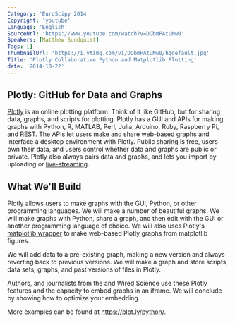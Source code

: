 ```yaml
---
Category: 'EuroScipy 2014'
Copyright: 'youtube'
Language: 'English'
SourceUrl: 'https://www.youtube.com/watch?v=DObmPAtuNw0'
Speakers: [Matthew Sundquist]
Tags: []
ThumbnailUrl: 'https://i.ytimg.com/vi/DObmPAtuNw0/hqdefault.jpg'
Title: 'Plotly Collaborative Python and Matplotlib Plotting'
date: '2014-10-22'
---
```

## Plotly: GitHub for Data and Graphs

[Plotly](https://plot.ly/) is an online plotting platform. Think of it like GitHub, but for sharing data, graphs, and scripts for plotting. Plotly has a GUI and APIs for making graphs with Python, R, MATLAB, Perl, Julia, Arduino, Ruby, Raspberry Pi, and REST. The APIs let users make and share web-based graphs and interface a desktop environment with Plotly. Public sharing is free, users own their data, and users control whether data and graphs are public or private. Plotly also always pairs data and graphs, and lets you import by uploading or [live-streaming](https://github.com/plotly/Streaming-Demos).

## What We'll Build

Plotly allows users to make graphs with the GUI, Python, or other programming languages. We will make a number of beautiful graphs. We will make graphs with Python, share a graph, and then edit with the GUI or another programming language of choice. We will also uses Plotly's [matplotlib wrapper](http://nbviewer.ipython.org/github/plotly/IPython-plotly/blob/master/See%20more/Plotly%20and%20mpld3.ipynb) to make web-based Plotly graphs from matplotlib figures.

We will add data to a pre-existing graph, making a new version and always reverting back to previous versions. We will make a graph and store scripts, data sets, graphs, and past versions of files in Plotly.

Authors, and journalists from the and Wired Science use these Plotly features and the capacity to embed graphs in an iframe. We will conclude by showing how to optimize your embedding.

More examples can be found at <https://plot.ly/python/>.
